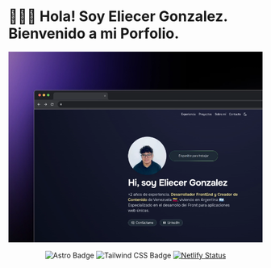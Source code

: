 # 👨🏻‍💻 Hola! Soy Eliecer Gonzalez. Bienvenido a mi Porfolio.

<div align="center">
<a href="https://eliegonzalez-porfolio.netlify.app/">
<img src="./public/EliePorfolio.webp">
</a>
<p></p>
</div>

<div align="center">

![Astro Badge](https://img.shields.io/badge/Astro-FF3E00?logo=astro&logoColor=fff&style=flat)
![Tailwind CSS Badge](https://img.shields.io/badge/Tailwind%20CSS-06B6D4?logo=tailwindcss&logoColor=fff&style=flat)
[![Netlify Status](https://api.netlify.com/api/v1/badges/db67bd80-7339-4616-b6dc-20bbdc2396d7/deploy-status)](https://app.netlify.com/sites/eliegonzalez-porfolio/deploys)

</div>

<p></p>
